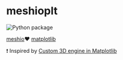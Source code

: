 # meshioplt
![Python package](https://github.com/tkoyama010/meshioplt/workflows/Python%20package/badge.svg)

[meshio](https://github.com/nschloe/meshio):heart: [matplotlib](https://github.com/matplotlib/matplotlib)

:exclamation: Inspired by [Custom 3D engine in Matplotlib](https://matplotlib.org/matplotblog/posts/custom-3d-engine/)
